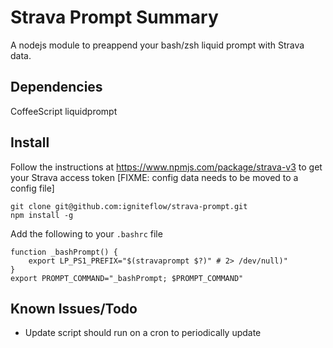 # Strava Prompt Summary

A nodejs module to preappend your bash/zsh liquid prompt with Strava data.

## Dependencies

CoffeeScript
liquidprompt

## Install

Follow the instructions at https://www.npmjs.com/package/strava-v3 to get your Strava access token [FIXME: config data needs to be moved to a config file]

```
git clone git@github.com:igniteflow/strava-prompt.git
npm install -g
```

Add the following to your `.bashrc` file

```
function _bashPrompt() {
    export LP_PS1_PREFIX="$(stravaprompt $?)" # 2> /dev/null)"
}
export PROMPT_COMMAND="_bashPrompt; $PROMPT_COMMAND"
```

## Known Issues/Todo

- Update script should run on a cron to periodically update
